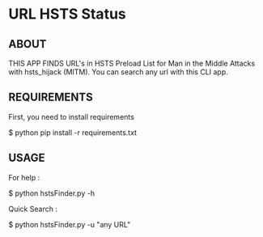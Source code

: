 # URL HSTS Status


## ABOUT

THIS APP FINDS URL's in HSTS Preload List for Man in the Middle Attacks with hsts_hijack (MITM). You can search any url with this CLI app.


## REQUIREMENTS

First, you need to install requirements

$ python pip install -r requirements.txt


## USAGE 

For help : 

$ python hstsFinder.py -h

Quick Search : 

$ python hstsFinder.py -u "any URL"

